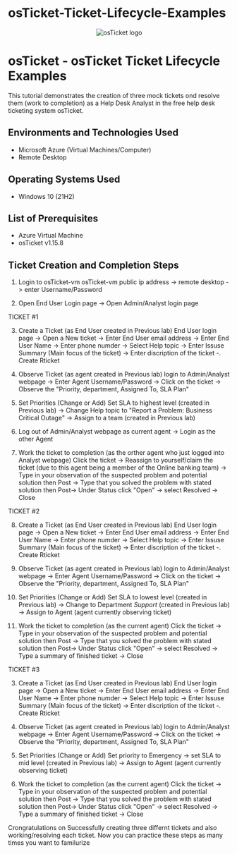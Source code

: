 # osTicket-Ticket-Lifecycle-Examples
<p align="center">
<img src="https://i.imgur.com/Clzj7Xs.png" alt="osTicket logo"/>
</p>

<h1>osTicket - osTicket Ticket Lifecycle Examples</h1>
This tutorial demonstrates the creation of three mock tickets ond resolve them (work to completion) as a Help Desk Analyst in the free help desk ticketing system osTicket.<br />



<h2>Environments and Technologies Used</h2>

- Microsoft Azure (Virtual Machines/Computer)
- Remote Desktop

<h2>Operating Systems Used </h2>

- Windows 10</b> (21H2)

<h2>List of Prerequisites</h2>

- Azure Virtual Machine
- osTicket v1.15.8



<h2> Ticket Creation and Completion Steps</h2>

1. Login to osTicket-vm
   osTicket-vm public ip address -> remote desktop -> enter Username/Password

2. Open End User Login page -> Open Admin/Analyst login page

TICKET #1

3. Create a Ticket (as End User created in Previous lab)
   End User login page -> Open a New ticket -> Enter End User email address -> Enter End User Name -> Enter phone numder -> Select Help topic -> Enter Issuse Summary (Main focus of the ticket) -> Enter discription of the ticket -. Create Rticket

4. Observe Ticket (as agent created in Previous lab)
   login to Admin/Analyst webpage -> Enter Agent Username/Password -> Click on the ticket -> Observe the "Priority, department, Assigned To, SLA Plan"

5. Set Priorities (Change or Add)
   Set SLA to highest level (created in Previous lab) -> Change Help topic to "Report a Problem: Business Critical Outage" -> Assign to a team (created in Previous lab)

6. Log out of Admin/Analyst webpage as current agent -> Login as the other Agent 

7. Work the ticket to completion (as the orther agent who just logged into Analyst webpage)
   Click the ticket -> Reassign to yourself/claim the ticket (due to this agent being a member of the Online banking team) -> Type in your observation of the suspected problem and potential solution then Post -> Type that you solved the problem with stated solution then Post-> Under Status click "Open" -> select Resolved -> Close

TICKET #2

8. Create a Ticket (as End User created in Previous lab)
   End User login page -> Open a New ticket -> Enter End User email address -> Enter End User Name -> Enter phone numder -> Select Help topic -> Enter Issuse Summary (Main focus of the ticket) -> Enter discription of the ticket -. Create Rticket

9. Observe Ticket (as agent created in Previous lab)
   login to Admin/Analyst webpage -> Enter Agent Username/Password -> Click on the ticket -> Observe the "Priority, department, Assigned To, SLA Plan"

10. Set Priorities (Change or Add)
   Set SLA to lowest level (created in Previous lab) -> Change to Department *Support* (created in Previous lab) -> Assign to Agent (agent currently observing ticket)

11. Work the ticket to completion (as the current agent)
   Click the ticket -> Type in your observation of the suspected problem and potential solution then Post -> Type that you solved the problem with stated solution then Post-> Under Status click "Open" -> select Resolved -> Type a summary of finished ticket -> Close

TICKET #3

3. Create a Ticket (as End User created in Previous lab)
   End User login page -> Open a New ticket -> Enter End User email address -> Enter End User Name -> Enter phone numder -> Select Help topic -> Enter Issuse Summary (Main focus of the ticket) -> Enter discription of the ticket -. Create Rticket

4. Observe Ticket (as agent created in Previous lab)
   login to Admin/Analyst webpage -> Enter Agent Username/Password -> Click on the ticket -> Observe the "Priority, department, Assigned To, SLA Plan"

5. Set Priorities (Change or Add)
   Set priority to Emergency -> set SLA to mid level (created in Previous lab) -> Assign to Agent (agent currently observing ticket)

7. Work the ticket to completion (as the current agent)
   Click the ticket -> Type in your observation of the suspected problem and potential solution then Post -> Type that you solved the problem with stated solution then Post-> Under Status click "Open" -> select Resolved -> Type a summary of finished ticket -> Close


Crongratulations on Successfully creating three differnt tickets and also working/resolving each ticket. Now you can practice these steps as many times you want to familurize 
